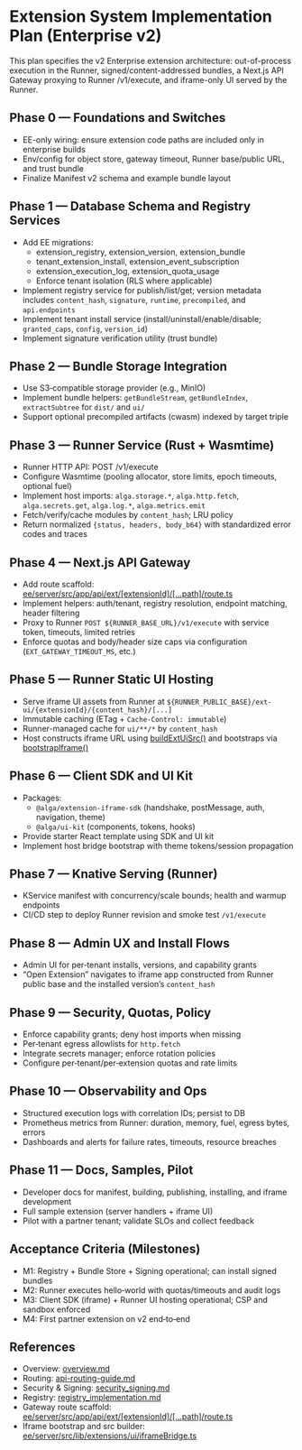 # Extension System Implementation Plan (Enterprise v2)

This plan specifies the v2 Enterprise extension architecture: out-of-process execution in the Runner, signed/content-addressed bundles, a Next.js API Gateway proxying to Runner /v1/execute, and iframe-only UI served by the Runner.

## Phase 0 — Foundations and Switches
- EE-only wiring: ensure extension code paths are included only in enterprise builds
- Env/config for object store, gateway timeout, Runner base/public URL, and trust bundle
- Finalize Manifest v2 schema and example bundle layout

## Phase 1 — Database Schema and Registry Services
- Add EE migrations:
  - extension_registry, extension_version, extension_bundle
  - tenant_extension_install, extension_event_subscription
  - extension_execution_log, extension_quota_usage
  - Enforce tenant isolation (RLS where applicable)
- Implement registry service for publish/list/get; version metadata includes `content_hash`, `signature`, `runtime`, `precompiled`, and `api.endpoints`
- Implement tenant install service (install/uninstall/enable/disable; `granted_caps`, `config`, `version_id`)
- Implement signature verification utility (trust bundle)

## Phase 2 — Bundle Storage Integration
- Use S3‑compatible storage provider (e.g., MinIO)
- Implement bundle helpers: `getBundleStream`, `getBundleIndex`, `extractSubtree` for `dist/` and `ui/`
- Support optional precompiled artifacts (cwasm) indexed by target triple

## Phase 3 — Runner Service (Rust + Wasmtime)
- Runner HTTP API: POST /v1/execute
- Configure Wasmtime (pooling allocator, store limits, epoch timeouts, optional fuel)
- Implement host imports: `alga.storage.*`, `alga.http.fetch`, `alga.secrets.get`, `alga.log.*`, `alga.metrics.emit`
- Fetch/verify/cache modules by `content_hash`; LRU policy
- Return normalized `{status, headers, body_b64}` with standardized error codes and traces

## Phase 4 — Next.js API Gateway
- Add route scaffold: [ee/server/src/app/api/ext/[extensionId]/[...path]/route.ts](ee/server/src/app/api/ext/%5BextensionId%5D/%5B...path%5D/route.ts)
- Implement helpers: auth/tenant, registry resolution, endpoint matching, header filtering
- Proxy to Runner `POST ${RUNNER_BASE_URL}/v1/execute` with service token, timeouts, limited retries
- Enforce quotas and body/header size caps via configuration (`EXT_GATEWAY_TIMEOUT_MS`, etc.)

## Phase 5 — Runner Static UI Hosting
- Serve iframe UI assets from Runner at `${RUNNER_PUBLIC_BASE}/ext-ui/{extensionId}/{content_hash}/[...]`
- Immutable caching (ETag + `Cache-Control: immutable`)
- Runner-managed cache for `ui/**/*` by `content_hash`
- Host constructs iframe URL using [buildExtUiSrc()](ee/server/src/lib/extensions/ui/iframeBridge.ts:38) and bootstraps via [bootstrapIframe()](ee/server/src/lib/extensions/ui/iframeBridge.ts:45)

## Phase 6 — Client SDK and UI Kit
- Packages:
  - `@alga/extension-iframe-sdk` (handshake, postMessage, auth, navigation, theme)
  - `@alga/ui-kit` (components, tokens, hooks)
- Provide starter React template using SDK and UI kit
- Implement host bridge bootstrap with theme tokens/session propagation

## Phase 7 — Knative Serving (Runner)
- KService manifest with concurrency/scale bounds; health and warmup endpoints
- CI/CD step to deploy Runner revision and smoke test `/v1/execute`

## Phase 8 — Admin UX and Install Flows
- Admin UI for per‑tenant installs, versions, and capability grants
- “Open Extension” navigates to iframe app constructed from Runner public base and the installed version’s `content_hash`

## Phase 9 — Security, Quotas, Policy
- Enforce capability grants; deny host imports when missing
- Per‑tenant egress allowlists for `http.fetch`
- Integrate secrets manager; enforce rotation policies
- Configure per‑tenant/per‑extension quotas and rate limits

## Phase 10 — Observability and Ops
- Structured execution logs with correlation IDs; persist to DB
- Prometheus metrics from Runner: duration, memory, fuel, egress bytes, errors
- Dashboards and alerts for failure rates, timeouts, resource breaches

## Phase 11 — Docs, Samples, Pilot
- Developer docs for manifest, building, publishing, installing, and iframe development
- Full sample extension (server handlers + iframe UI)
- Pilot with a partner tenant; validate SLOs and collect feedback

## Acceptance Criteria (Milestones)
- M1: Registry + Bundle Store + Signing operational; can install signed bundles
- M2: Runner executes hello‑world with quotas/timeouts and audit logs
- M3: Client SDK (iframe) + Runner UI hosting operational; CSP and sandbox enforced
- M4: First partner extension on v2 end‑to‑end

## References
- Overview: [overview.md](overview.md)
- Routing: [api-routing-guide.md](api-routing-guide.md)
- Security & Signing: [security_signing.md](security_signing.md)
- Registry: [registry_implementation.md](registry_implementation.md)
- Gateway route scaffold: [ee/server/src/app/api/ext/[extensionId]/[...path]/route.ts](ee/server/src/app/api/ext/%5BextensionId%5D/%5B...path%5D/route.ts)
- Iframe bootstrap and src builder: [ee/server/src/lib/extensions/ui/iframeBridge.ts](ee/server/src/lib/extensions/ui/iframeBridge.ts:38)
